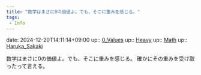 ```yaml
---
title: "数学はまさに0の価値よ。でも、そこに重みを感じる。"
tags:
 - Info
---
```


date: 2024-12-20T14:11:14+09:00
up:: [0_Values](../Bar/Novel/Nacaria/0_Values.md)
up:: [Heavy](Heavy)
up:: [Math](../Bar/Novel/Topics/Math.md)
up:: [Haruka_Sakaki](../Bar/Novel/Nacaria/Haruka_Sakaki.md)

数学はまさに0の価値よ。でも、そこに重みを感じる。
確かにその重みを受け取ったって言える。